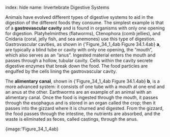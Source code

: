 index: hide
name: Invertebrate Digestive Systems

Animals have evolved different types of digestive systems to aid in the digestion of the different foods they consume. The simplest example is that of a  **gastrovascular cavity** and is found in organisms with only one opening for digestion. Platyhelminthes (flatworms), Ctenophora (comb jellies), and Cnidaria (coral, jelly fish, and sea anemones) use this type of digestion. Gastrovascular cavities, as shown in {'Figure_34_1_4ab Figure 34.1.4ab} **a**, are typically a blind tube or cavity with only one opening, the “mouth”, which also serves as an “anus”. Ingested material enters the mouth and passes through a hollow, tubular cavity. Cells within the cavity secrete digestive enzymes that break down the food. The food particles are engulfed by the cells lining the gastrovascular cavity.

The  **alimentary canal**, shown in {'Figure_34_1_4ab Figure 34.1.4ab} **b**, is a more advanced system: it consists of one tube with a mouth at one end and an anus at the other. Earthworms are an example of an animal with an alimentary canal. Once the food is ingested through the mouth, it passes through the esophagus and is stored in an organ called the crop; then it passes into the gizzard where it is churned and digested. From the gizzard, the food passes through the intestine, the nutrients are absorbed, and the waste is eliminated as feces, called castings, through the anus.


{image:'Figure_34_1_4ab}
        
